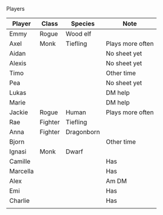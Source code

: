 Players

| Player   | Class   | Species    | Note             |
| -------- | ------- | ---------- | ---------------- |
| Emmy     | Rogue   | Wood elf   |                  |
| Axel     | Monk    | Tiefling   | Plays more often |
| Aidan    |         |            | No sheet yet     |
| Alexis   |         |            | No sheet yet     |
| Timo     |         |            | Other time       |
| Pea      |         |            | No sheet yet     |
| Lukas    |         |            | DM help          |
| Marie    |         |            | DM help          |
| Jackie   | Rogue   | Human      | Plays more often |
| Rae      | Fighter | Tiefling   |                  |
| Anna     | Fighter | Dragonborn |                  |
| Bjorn    |         |            | Other time       |
| Ignasi   | Monk    | Dwarf      |                  |
| Camille  |         |            | Has              |
| Marcella |         |            | Has              |
| Alex     |         |            | Am DM            |
| Emi      |         |            | Has              |
| Charlie  |         |            | Has              |
|          |         |            |                  |
